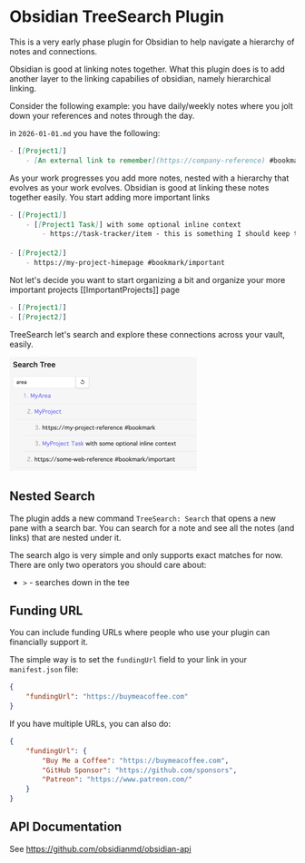 # Obsidian TreeSearch Plugin

This is a very early phase plugin for Obsidian to help navigate a hierarchy of notes and connections.

Obsidian is good at linking notes together. What this plugin does is to add another layer to the linking
capabilies of obsidian, namely hierarchical linking.

Consider the following example: you have daily/weekly notes where you jolt down your references and notes through the day.

in `2026-01-01.md` you have the following:

```markdown
- [[Project1]]
	- [An external link to remember](https://company-reference) #bookmark
```

As your work progresses you add more notes, nested with a hierarchy that evolves as your work evolves.
Obsidian is good at linking these notes together easily. You start adding more important links

```markdown
- [[Project1]]
	- [[Project1 Task]] with some optional inline context
		- https://task-tracker/item - this is something I should keep track of temporarily

- [[Project2]]
	- https://my-project-himepage #bookmark/important
```

Not let's decide you want to start organizing a bit and organize your more important projects [[ImportantProjects]] page 

```markdown
- [[Project1]]
- [[Project2]] 
```

TreeSearch let's search and explore these connections across your vault, easily.

![img.png](docs/img/img.png)

## Nested Search

The plugin adds a new command `TreeSearch: Search` that opens a new pane with a search bar. 
You can search for a note and see all the notes (and links) that are nested under it.

The search algo is very simple and only supports exact matches for now. There are only two operators you should care about:
- `>` - searches down in the tee 

## Funding URL

You can include funding URLs where people who use your plugin can financially support it.

The simple way is to set the `fundingUrl` field to your link in your `manifest.json` file:

```json
{
    "fundingUrl": "https://buymeacoffee.com"
}
```

If you have multiple URLs, you can also do:

```json
{
    "fundingUrl": {
        "Buy Me a Coffee": "https://buymeacoffee.com",
        "GitHub Sponsor": "https://github.com/sponsors",
        "Patreon": "https://www.patreon.com/"
    }
}
```

## API Documentation

See https://github.com/obsidianmd/obsidian-api

